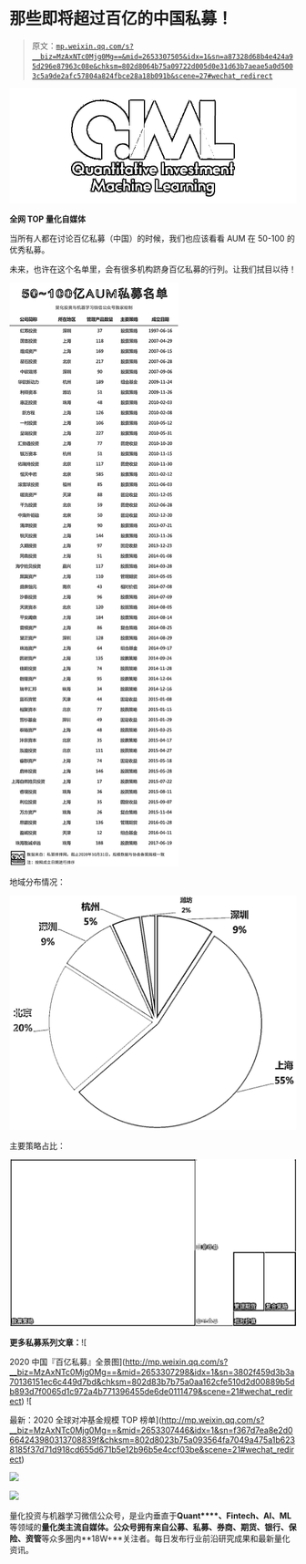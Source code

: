 # 那些即将超过百亿的中国私募！

> 原文：[`mp.weixin.qq.com/s?__biz=MzAxNTc0Mjg0Mg==&mid=2653307505&idx=1&sn=a87328d68b4e424a95d296e87963c08e&chksm=802d8064b75a09722d005d0e31d63b7aeae5a0d5003c5a9de2afc57804a824fbce28a18b091b&scene=27#wechat_redirect`](http://mp.weixin.qq.com/s?__biz=MzAxNTc0Mjg0Mg==&mid=2653307505&idx=1&sn=a87328d68b4e424a95d296e87963c08e&chksm=802d8064b75a09722d005d0e31d63b7aeae5a0d5003c5a9de2afc57804a824fbce28a18b091b&scene=27#wechat_redirect)

![](img/52530653e2ddbe651074f55a77bb8d3c.png)

**全网 TOP 量化自媒体**

当所有人都在讨论百亿私募（中国）的时候，我们也应该看看 AUM 在 50-100 的优秀私募。

未来，也许在这个名单里，会有很多机构跻身百亿私募的行列。让我们拭目以待！

![](img/312c18d66d3db46fa3fc23788e9025d5.png)

地域分布情况：

![](img/632c8b588bbe9b47b24ff82eaabdba1a.png)

主要策略占比：

![](img/69575799a9af684fca1eac52a0b2147d.png)

**更多私募系列文章：**![

2020 中国『百亿私募』全景图](http://mp.weixin.qq.com/s?__biz=MzAxNTc0Mjg0Mg==&mid=2653307298&idx=1&sn=3802f459d3b3a70136151ec6c449d7bd&chksm=802d83b7b75a0aa162cfe510d2d00889b5db893d7f0065d1c972a4b771396455de6de0111479&scene=21#wechat_redirect) ![

最新：2020 全球对冲基金规模 TOP 榜单](http://mp.weixin.qq.com/s?__biz=MzAxNTc0Mjg0Mg==&mid=2653307446&idx=1&sn=f367d7ea8e2d0664243980313708839f&chksm=802d8023b75a093564fa7049a475a1b6238185f37d71d918cd655d671b5e12b96b5e4ccf03be&scene=21#wechat_redirect) 

![](http://mp.weixin.qq.com/s?__biz=MzAxNTc0Mjg0Mg==&mid=2653307312&idx=1&sn=51455e46efc0fee37f7f6dd8fc92b053&chksm=802d83a5b75a0ab3b97beaf12f49bb5ae441b56351b99378f8b12f70ab33208cbf39c3a30c3b&scene=21#wechat_redirect)

![](http://mp.weixin.qq.com/s?__biz=MzAxNTc0Mjg0Mg==&mid=2653306923&idx=1&sn=387563640333fecbd7e86da03eb851d3&chksm=802d823eb75a0b2897f0c6cd7f095e145e9c02f5794a43447d7daa2b2b44192655484568b87b&scene=21#wechat_redirect)

量化投资与机器学习微信公众号，是业内垂直于**Quant****、Fintech、AI、ML**等领域的**量化类主流自媒体。**公众号拥有来自**公募、私募、券商、期货、银行、保险、资管**等众多圈内**18W+**关注者。每日发布行业前沿研究成果和最新量化资讯。